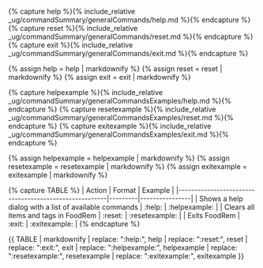 <!-- markdownlint-disable-file first-line-h1 -->

<!-- ===== DECLARE VARIABLES ===== -->
<!-- markdownlint-disable -->
{% capture help %}{% include_relative _ug/commandSummary/generalCommands/help.md %}{% endcapture %}
{% capture reset %}{% include_relative _ug/commandSummary/generalCommands/reset.md %}{% endcapture %}
{% capture exit %}{% include_relative _ug/commandSummary/generalCommands/exit.md %}{% endcapture %}

{% assign help = help | markdownify %}
{% assign reset = reset | markdownify %}
{% assign exit = exit | markdownify %}

{% capture helpexample %}{% include_relative _ug/commandSummary/generalCommandsExamples/help.md %}{% endcapture %}
{% capture resetexample %}{% include_relative _ug/commandSummary/generalCommandsExamples/reset.md %}{% endcapture %}
{% capture exitexample %}{% include_relative _ug/commandSummary/generalCommandsExamples/exit.md %}{% endcapture %}

{% assign helpexample = helpexample | markdownify %}
{% assign resetexample = resetexample | markdownify %}
{% assign exitexample = exitexample | markdownify %}
<!-- markdownlint-restore -->

<!-- ===== CREATE TABLE FORMATTING IN NORMAL+ MARKDOWN ===== -->
<!-- WE USE :variable: FOR VALUES THAT ARE TO BE SUBSTITUTED -->
{% capture TABLE %}
| Action                                                | Format  | Example        |
|-------------------------------------------------------|---------|----------------|
| Shows a help dialog with a list of available commands | :help:  | :helpexample:  |
| Clears all items and tags in FoodRem                  | :reset: | :resetexample: |
| Exits FoodRem                                         | :exit:  | :exitexample:  |
{% endcapture %}

<!-- ===== RENDER THE ACTUAL TABLE ===== -->
{{ TABLE
  | markdownify
  | replace: ":help:", help
  | replace: ":reset:", reset
  | replace: ":exit:", exit
  | replace: ":helpexample:", helpexample
  | replace: ":resetexample:", resetexample
  | replace: ":exitexample:", exitexample
}}
